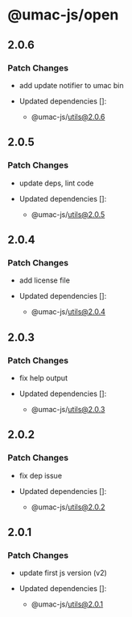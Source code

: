 # @umac-js/open

## 2.0.6

### Patch Changes

- add update notifier to umac bin

- Updated dependencies []:
  - @umac-js/utils@2.0.6

## 2.0.5

### Patch Changes

- update deps, lint code

- Updated dependencies []:
  - @umac-js/utils@2.0.5

## 2.0.4

### Patch Changes

- add license file

- Updated dependencies []:
  - @umac-js/utils@2.0.4

## 2.0.3

### Patch Changes

- fix help output

- Updated dependencies []:
  - @umac-js/utils@2.0.3

## 2.0.2

### Patch Changes

- fix dep issue

- Updated dependencies []:
  - @umac-js/utils@2.0.2

## 2.0.1

### Patch Changes

- update first js version (v2)

- Updated dependencies []:
  - @umac-js/utils@2.0.1

